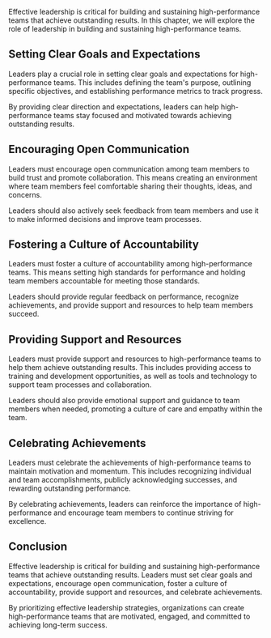 
Effective leadership is critical for building and sustaining high-performance teams that achieve outstanding results. In this chapter, we will explore the role of leadership in building and sustaining high-performance teams.

Setting Clear Goals and Expectations
------------------------------------

Leaders play a crucial role in setting clear goals and expectations for high-performance teams. This includes defining the team's purpose, outlining specific objectives, and establishing performance metrics to track progress.

By providing clear direction and expectations, leaders can help high-performance teams stay focused and motivated towards achieving outstanding results.

Encouraging Open Communication
------------------------------

Leaders must encourage open communication among team members to build trust and promote collaboration. This means creating an environment where team members feel comfortable sharing their thoughts, ideas, and concerns.

Leaders should also actively seek feedback from team members and use it to make informed decisions and improve team processes.

Fostering a Culture of Accountability
-------------------------------------

Leaders must foster a culture of accountability among high-performance teams. This means setting high standards for performance and holding team members accountable for meeting those standards.

Leaders should provide regular feedback on performance, recognize achievements, and provide support and resources to help team members succeed.

Providing Support and Resources
-------------------------------

Leaders must provide support and resources to high-performance teams to help them achieve outstanding results. This includes providing access to training and development opportunities, as well as tools and technology to support team processes and collaboration.

Leaders should also provide emotional support and guidance to team members when needed, promoting a culture of care and empathy within the team.

Celebrating Achievements
------------------------

Leaders must celebrate the achievements of high-performance teams to maintain motivation and momentum. This includes recognizing individual and team accomplishments, publicly acknowledging successes, and rewarding outstanding performance.

By celebrating achievements, leaders can reinforce the importance of high-performance and encourage team members to continue striving for excellence.

Conclusion
----------

Effective leadership is critical for building and sustaining high-performance teams that achieve outstanding results. Leaders must set clear goals and expectations, encourage open communication, foster a culture of accountability, provide support and resources, and celebrate achievements.

By prioritizing effective leadership strategies, organizations can create high-performance teams that are motivated, engaged, and committed to achieving long-term success.
